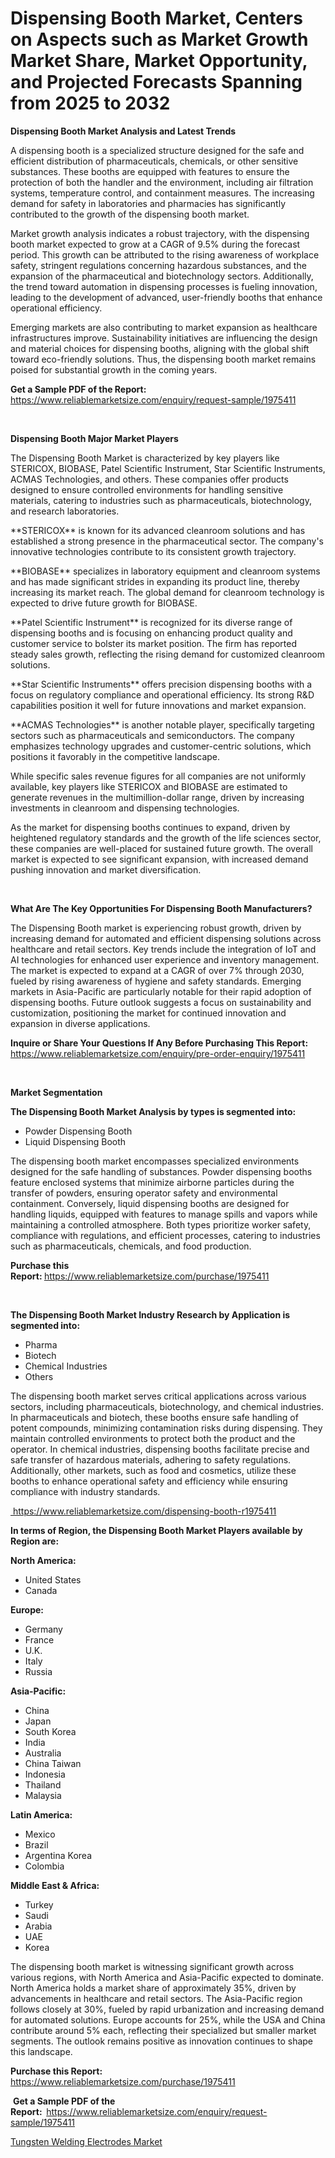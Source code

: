 <p><h1>Dispensing Booth Market, Centers on Aspects such as Market Growth Market Share, Market Opportunity, and Projected Forecasts Spanning from 2025 to 2032</h1></p><p><strong>Dispensing Booth Market Analysis and Latest Trends</strong></p>
<p><p>A dispensing booth is a specialized structure designed for the safe and efficient distribution of pharmaceuticals, chemicals, or other sensitive substances. These booths are equipped with features to ensure the protection of both the handler and the environment, including air filtration systems, temperature control, and containment measures. The increasing demand for safety in laboratories and pharmacies has significantly contributed to the growth of the dispensing booth market.</p><p>Market growth analysis indicates a robust trajectory, with the dispensing booth market expected to grow at a CAGR of 9.5% during the forecast period. This growth can be attributed to the rising awareness of workplace safety, stringent regulations concerning hazardous substances, and the expansion of the pharmaceutical and biotechnology sectors. Additionally, the trend toward automation in dispensing processes is fueling innovation, leading to the development of advanced, user-friendly booths that enhance operational efficiency.</p><p>Emerging markets are also contributing to market expansion as healthcare infrastructures improve. Sustainability initiatives are influencing the design and material choices for dispensing booths, aligning with the global shift toward eco-friendly solutions. Thus, the dispensing booth market remains poised for substantial growth in the coming years.</p></p>
<p><strong>Get a Sample PDF of the Report:&nbsp;</strong> <a href="https://www.reliablemarketsize.com/enquiry/request-sample/1975411?utm_campaign=3564&utm_medium=2&utm_source=Github&utm_content=ia&utm_term=10042025&utm_id=dispensing-booth">https://www.reliablemarketsize.com/enquiry/request-sample/1975411</a></p>
<p>&nbsp;</p>
<p><strong>Dispensing Booth Major Market Players</strong></p>
<p><p>The Dispensing Booth Market is characterized by key players like STERICOX, BIOBASE, Patel Scientific Instrument, Star Scientific Instruments, ACMAS Technologies, and others. These companies offer products designed to ensure controlled environments for handling sensitive materials, catering to industries such as pharmaceuticals, biotechnology, and research laboratories.</p><p>**STERICOX** is known for its advanced cleanroom solutions and has established a strong presence in the pharmaceutical sector. The company's innovative technologies contribute to its consistent growth trajectory.</p><p>**BIOBASE** specializes in laboratory equipment and cleanroom systems and has made significant strides in expanding its product line, thereby increasing its market reach. The global demand for cleanroom technology is expected to drive future growth for BIOBASE.</p><p>**Patel Scientific Instrument** is recognized for its diverse range of dispensing booths and is focusing on enhancing product quality and customer service to bolster its market position. The firm has reported steady sales growth, reflecting the rising demand for customized cleanroom solutions.</p><p>**Star Scientific Instruments** offers precision dispensing booths with a focus on regulatory compliance and operational efficiency. Its strong R&D capabilities position it well for future innovations and market expansion.</p><p>**ACMAS Technologies** is another notable player, specifically targeting sectors such as pharmaceuticals and semiconductors. The company emphasizes technology upgrades and customer-centric solutions, which positions it favorably in the competitive landscape.</p><p>While specific sales revenue figures for all companies are not uniformly available, key players like STERICOX and BIOBASE are estimated to generate revenues in the multimillion-dollar range, driven by increasing investments in cleanroom and dispensing technologies.</p><p>As the market for dispensing booths continues to expand, driven by heightened regulatory standards and the growth of the life sciences sector, these companies are well-placed for sustained future growth. The overall market is expected to see significant expansion, with increased demand pushing innovation and market diversification.</p></p>
<p>&nbsp;</p>
<p><strong>What Are The Key Opportunities For Dispensing Booth Manufacturers?</strong></p>
<p><p>The Dispensing Booth market is experiencing robust growth, driven by increasing demand for automated and efficient dispensing solutions across healthcare and retail sectors. Key trends include the integration of IoT and AI technologies for enhanced user experience and inventory management. The market is expected to expand at a CAGR of over 7% through 2030, fueled by rising awareness of hygiene and safety standards. Emerging markets in Asia-Pacific are particularly notable for their rapid adoption of dispensing booths. Future outlook suggests a focus on sustainability and customization, positioning the market for continued innovation and expansion in diverse applications.</p></p>
<p><strong>Inquire or Share Your Questions If Any Before Purchasing This Report:</strong> <a href="https://www.reliablemarketsize.com/enquiry/pre-order-enquiry/1975411?utm_campaign=3564&utm_medium=2&utm_source=Github&utm_content=ia&utm_term=10042025&utm_id=dispensing-booth">https://www.reliablemarketsize.com/enquiry/pre-order-enquiry/1975411</a></p>
<p>&nbsp;</p>
<p><strong>Market Segmentation</strong></p>
<p><strong>The Dispensing Booth Market Analysis by types is segmented into:</strong></p>
<p><ul><li>Powder Dispensing Booth</li><li>Liquid Dispensing Booth</li></ul></p>
<p><p>The dispensing booth market encompasses specialized environments designed for the safe handling of substances. Powder dispensing booths feature enclosed systems that minimize airborne particles during the transfer of powders, ensuring operator safety and environmental containment. Conversely, liquid dispensing booths are designed for handling liquids, equipped with features to manage spills and vapors while maintaining a controlled atmosphere. Both types prioritize worker safety, compliance with regulations, and efficient processes, catering to industries such as pharmaceuticals, chemicals, and food production.</p></p>
<p><strong>Purchase this Report:&nbsp;</strong><a href="https://www.reliablemarketsize.com/purchase/1975411?utm_campaign=3564&utm_medium=2&utm_source=Github&utm_content=ia&utm_term=10042025&utm_id=dispensing-booth">https://www.reliablemarketsize.com/purchase/1975411</a></p>
<p>&nbsp;</p>
<p><strong>The Dispensing Booth Market Industry Research by Application is segmented into:</strong></p>
<p><ul><li>Pharma</li><li>Biotech</li><li>Chemical Industries</li><li>Others</li></ul></p>
<p><p>The dispensing booth market serves critical applications across various sectors, including pharmaceuticals, biotechnology, and chemical industries. In pharmaceuticals and biotech, these booths ensure safe handling of potent compounds, minimizing contamination risks during dispensing. They maintain controlled environments to protect both the product and the operator. In chemical industries, dispensing booths facilitate precise and safe transfer of hazardous materials, adhering to safety regulations. Additionally, other markets, such as food and cosmetics, utilize these booths to enhance operational safety and efficiency while ensuring compliance with industry standards.</p></p>
<p><a href="https://www.reliablemarketsize.com/dispensing-booth-r1975411?utm_campaign=3564&utm_medium=2&utm_source=Github&utm_content=ia&utm_term=10042025&utm_id=dispensing-booth">&nbsp;https://www.reliablemarketsize.com/dispensing-booth-r1975411</a></p>
<p><strong>In terms of Region, the Dispensing Booth Market Players available by Region are:</strong></p>
<p>
    <p> <strong> North America: </strong>
        <ul>
            <li>United States</li>
            <li>Canada</li>
        </ul>
        </p> 
    <p> <strong> Europe: </strong>
        <ul>
            <li>Germany</li>
            <li>France</li>
            <li>U.K.</li>
            <li>Italy</li>
            <li>Russia</li>
        </ul>
        </p> 
    <p> <strong> Asia-Pacific: </strong>
        <ul>
            <li>China</li>
            <li>Japan</li>
            <li>South Korea</li>
            <li>India</li>
            <li>Australia</li>
            <li>China Taiwan</li>
            <li>Indonesia</li>
            <li>Thailand</li>
            <li>Malaysia</li>
        </ul>
        </p> 
    <p> <strong> Latin America: </strong>
        <ul>
            <li>Mexico</li>
            <li>Brazil</li>
            <li>Argentina Korea</li>
            <li>Colombia</li>
        </ul>
        </p> 
    <p> <strong> Middle East & Africa: </strong>
        <ul>
            <li>Turkey</li>
            <li>Saudi</li>
            <li>Arabia</li>
            <li>UAE</li>
            <li>Korea</li>
        </ul>
    </p>
    </p>
<p><p>The dispensing booth market is witnessing significant growth across various regions, with North America and Asia-Pacific expected to dominate. North America holds a market share of approximately 35%, driven by advancements in healthcare and retail sectors. The Asia-Pacific region follows closely at 30%, fueled by rapid urbanization and increasing demand for automated solutions. Europe accounts for 25%, while the USA and China contribute around 5% each, reflecting their specialized but smaller market segments. The outlook remains positive as innovation continues to shape this landscape.</p></p>
<p><strong>Purchase this Report: </strong><a href="https://www.reliablemarketsize.com/purchase/1975411?utm_campaign=3564&utm_medium=2&utm_source=Github&utm_content=ia&utm_term=10042025&utm_id=dispensing-booth">https://www.reliablemarketsize.com/purchase/1975411</a></p>
<p>&nbsp;<strong>Get a Sample PDF of the Report:&nbsp;&nbsp;</strong><a href="https://www.reliablemarketsize.com/enquiry/request-sample/1975411?utm_campaign=3564&utm_medium=2&utm_source=Github&utm_content=ia&utm_term=10042025&utm_id=dispensing-booth">https://www.reliablemarketsize.com/enquiry/request-sample/1975411</a></p>
<p><strong></strong></p>
<p><p><a href="https://github.com/alasmyayock/Market-Research-Report-List-1/blob/main/tungsten-welding-electrodes-market.md?utm_campaign=3564&utm_medium=2&utm_source=Github&utm_content=ia&utm_term=10042025&utm_id=dispensing-booth">Tungsten Welding Electrodes Market</a></p></p>